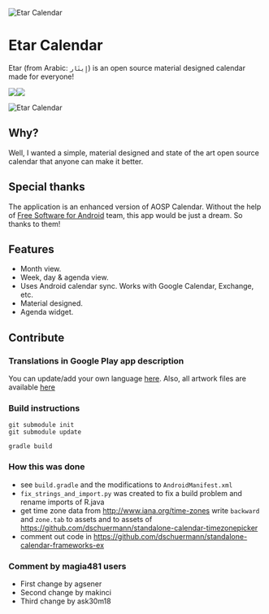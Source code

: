 ![Etar Calendar](./assets/_pre_prod/Feature%20Graphic.png)
# Etar Calendar
Etar (from Arabic:  `إِيتَار`)  is an open source material designed calendar made for everyone!

[![](./assets/_pre_prod/en_fdroid.png)](https://f-droid.org/app/ws.xsoh.etar)[![](./assets/_pre_prod/en_google_play.png)](https://play.google.com/store/apps/details?id=ws.xsoh.etar)

![Etar Calendar](./assets/_pre_prod/publish/v1.0/animation.gif)

## Why?
Well, I wanted a simple, material designed and state of the art open source calendar that anyone can make it better.

## Special thanks

The application is an enhanced version of AOSP Calendar. Without the help of
[Free Software for Android](https://github.com/Free-Software-for-Android/Standalone-Calendar) team, 
this app would be just a dream. So thanks to them!

## Features
- Month view.
- Week, day & agenda view.
- Uses Android calendar sync. Works with Google Calendar, Exchange, etc.
- Material designed.
- Agenda widget.

## Contribute
### Translations in Google Play app description
You can update/add your own language [here](./assets/_pre_prod/publish/v1.0/features/). Also, all artwork files are available [here](./assets/_pre_prod/)

### Build instructions
```
git submodule init
git submodule update

gradle build
```

### How this was done
- see ``build.gradle`` and the modifications to ``AndroidManifest.xml``
- ``fix_strings_and_import.py`` was created to fix a build problem and rename imports of R.java
- get time zone data from http://www.iana.org/time-zones write ``backward`` and ``zone.tab`` to assets and to assets of https://github.com/dschuermann/standalone-calendar-timezonepicker
- comment out code in https://github.com/dschuermann/standalone-calendar-frameworks-ex

### Comment by magia481 users
- First change by agsener
- Second change by makinci
- Third change by ask30m18 
